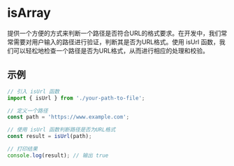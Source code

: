 # isArray

提供一个方便的方式来判断一个路径是否符合URL的格式要求。在开发中，我们常常需要对用户输入的路径进行验证，判断其是否为URL格式。使用 isUrl 函数，我们可以轻松地检查一个路径是否为URL格式，从而进行相应的处理和校验。

## 示例

```javascript
// 引入 isUrl 函数
import { isUrl } from './your-path-to-file';

// 定义一个路径
const path = 'https://www.example.com';

// 使用 isUrl 函数判断路径是否为URL格式
const result = isUrl(path);

// 打印结果
console.log(result); // 输出 true
```
